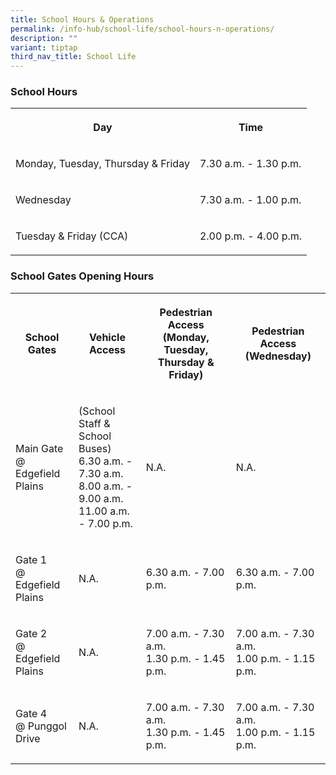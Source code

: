 ```yaml
---
title: School Hours & Operations
permalink: /info-hub/school-life/school-hours-n-operations/
description: ""
variant: tiptap
third_nav_title: School Life
---
```

<h3>School Hours</h3>
<table style="minWidth: 50px">
<colgroup>
<col>
<col>
</colgroup>
<tbody>
<tr>
<th rowspan="1" colspan="1">
<p>Day</p>
</th>
<th rowspan="1" colspan="1">
<p>Time</p>
</th>
</tr>
<tr>
<td rowspan="1" colspan="1">
<p>Monday, Tuesday, Thursday &amp; Friday</p>
</td>
<td rowspan="1" colspan="1">
<p>7.30 a.m. - 1.30 p.m.</p>
</td>
</tr>
<tr>
<td rowspan="1" colspan="1">
<p>Wednesday</p>
</td>
<td rowspan="1" colspan="1">
<p>7.30 a.m. - 1.00 p.m.</p>
</td>
</tr>
<tr>
<td rowspan="1" colspan="1">
<p>Tuesday &amp; Friday (CCA)</p>
</td>
<td rowspan="1" colspan="1">
<p>2.00 p.m. - 4.00 p.m.</p>
</td>
</tr>
</tbody>
</table>
<h3>School Gates Opening Hours</h3>
<table style="minWidth: 100px">
<colgroup>
<col>
<col>
<col>
<col>
</colgroup>
<tbody>
<tr>
<th rowspan="1" colspan="1">
<p>School Gates</p>
</th>
<th rowspan="1" colspan="1">
<p>Vehicle Access</p>
</th>
<th rowspan="1" colspan="1">
<p>Pedestrian Access
<br>(Monday, Tuesday, Thursday &amp; Friday)</p>
</th>
<th rowspan="1" colspan="1">
<p>Pedestrian Access (Wednesday)</p>
</th>
</tr>
<tr>
<td rowspan="1" colspan="1">
<p>Main Gate
<br>@ Edgefield Plains
<br>
</p>
</td>
<td rowspan="1" colspan="1">
<p>(School Staff &amp; School Buses)
<br>6.30 a.m. - 7.30 a.m.
<br>8.00 a.m. - 9.00 a.m.
<br>11.00 a.m. - 7.00 p.m.</p>
</td>
<td rowspan="1" colspan="1">
<p>N.A.</p>
</td>
<td rowspan="1" colspan="1">
<p>N.A.</p>
</td>
</tr>
<tr>
<td rowspan="1" colspan="1">
<p>Gate 1
<br>@ Edgefield Plains</p>
</td>
<td rowspan="1" colspan="1">
<p>N.A.
<br>
</p>
</td>
<td rowspan="1" colspan="1">
<p>6.30 a.m. - 7.00 p.m.
<br>
</p>
</td>
<td rowspan="1" colspan="1">
<p>6.30 a.m. - 7.00 p.m.
<br>
</p>
</td>
</tr>
<tr>
<td rowspan="1" colspan="1">
<p>Gate 2
<br>@ Edgefield Plains</p>
</td>
<td rowspan="1" colspan="1">
<p>N.A.</p>
</td>
<td rowspan="1" colspan="1">
<p>7.00 a.m. - 7.30 a.m.
<br>1.30 p.m. - 1.45 p.m.</p>
</td>
<td rowspan="1" colspan="1">
<p>7.00 a.m. - 7.30 a.m.
<br>1.00 p.m. - 1.15 p.m.</p>
</td>
</tr>
<tr>
<td rowspan="1" colspan="1">
<p>Gate 4
<br>@ Punggol Drive</p>
</td>
<td rowspan="1" colspan="1">
<p>N.A.
<br>
</p>
</td>
<td rowspan="1" colspan="1">
<p>7.00 a.m. - 7.30 a.m.
<br>1.30 p.m. - 1.45 p.m.</p>
</td>
<td rowspan="1" colspan="1">
<p>7.00 a.m. - 7.30 a.m.
<br>1.00 p.m. - 1.15 p.m.</p>
</td>
</tr>
</tbody>
</table>
<p></p>